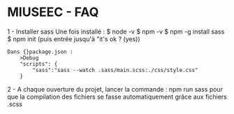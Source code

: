 # MIUSEEC - FAQ

1 - Installer sass
    Une fois installé : 
        $ node -v
        $ npm -v
        $ npm -g install sass
        $ npm init (puis entrée jusqu'à "it's ok ? (yes))

    Dans {}package.json :
        >Debug
        "scripts": {
            "sass":"sass --watch .sass/main.scss:./css/style.css"
        }

2 - A chaque ouverture du projet, lancer la commande :
        npm run sass
    pour que la compilation des fichiers se fasse automatiquement grâce aux fichiers .scss
